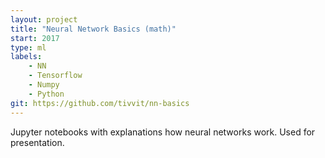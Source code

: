 ```yaml
---
layout: project
title: "Neural Network Basics (math)"
start: 2017
type: ml
labels:
    - NN
    - Tensorflow
    - Numpy
    - Python
git: https://github.com/tivvit/nn-basics
---
```

Jupyter notebooks with explanations how neural networks work. Used for presentation.